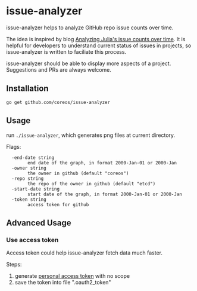 
issue-analyzer
=====

issue-analyzer helps to analyze GitHub repo issue counts over time.

The idea is inspired by blog [Analyzing Julia's issue counts over time](https://web.archive.org/web/20170409054530/iaindunning.com/blog/juliaissuecount.html). It is helpful for developers to understand current status of issues in projects, so issue-analyzer is written to faciliate this process.

issue-analyzer should be able to display more aspects of a project. Suggestions and PRs are always welcome.

Installation
------------

```
go get github.com/coreos/issue-analyzer
```


Usage
-----

run `./issue-analyzer`, which generates png files at current directory.

Flags:
```
  -end-date string
    	end date of the graph, in format 2000-Jan-01 or 2000-Jan
  -owner string
    	the owner in github (default "coreos")
  -repo string
    	the repo of the owner in github (default "etcd")
  -start-date string
    	start date of the graph, in format 2000-Jan-01 or 2000-Jan
  -token string
    	access token for github
```

Advanced Usage
--------------

### Use access token

Access token could help issue-analyzer fetch data much faster.

Steps:
1. generate [personal access token](https://help.github.com/articles/creating-an-access-token-for-command-line-use/) with no scope
2. save the token into file ".oauth2_token"
